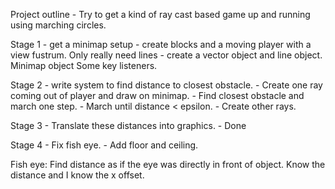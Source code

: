Project outline - Try to get a kind of ray cast based game up and running
using marching circles.

Stage 1 - get a minimap setup - create blocks and a moving player with a 
view fustrum.
  Only really need lines - create a vector object and line object.
  Minimap object
  Some key listeners.

Stage 2 - write system to find distance to closest obstacle.
        - Create one ray coming out of player and draw on minimap.
        - Find closest obstacle and march one step.
        - March until distance < epsilon.
        - Create other rays.

Stage 3 - Translate these distances into graphics.
        - Done
        
Stage 4 - Fix fish eye.
        - Add floor and ceiling.

Fish eye: Find distance as if the eye was directly in front of object.
Know the distance and I know the x offset. 